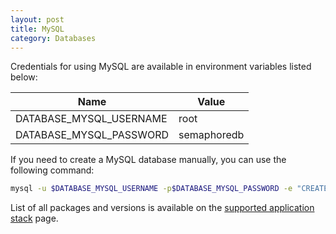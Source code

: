 ```yaml
---
layout: post
title: MySQL
category: Databases
---
```


Credentials for using MySQL are available in environment variables listed below:

<table class="table table-striped table-bordered">
  <thead>
    <tr>
      <th>Name</th>
      <th>Value</th>
    </tr>
  </thead>
  <tbody>
    <tr>
      <td>DATABASE_MYSQL_USERNAME</td>
      <td>root</td>
    </tr>
    <tr>
      <td>DATABASE_MYSQL_PASSWORD</td>
      <td>semaphoredb</td>
    </tr>
  </tbody>
</table>

If you need to create a MySQL database manually, you can use the following
command:

```bash
mysql -u $DATABASE_MYSQL_USERNAME -p$DATABASE_MYSQL_PASSWORD -e "CREATE DATABASE IF NOT EXISTS test_db;"
```

List of all packages and versions is available on the [supported application stack](/docs/supported-stack.html) page.
